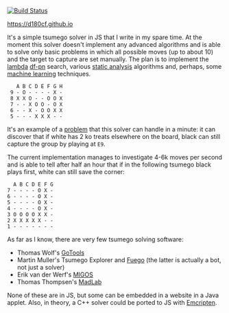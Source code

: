 [![Build Status](https://travis-ci.org/d180cf/tsumego.js.svg?branch=master)](https://travis-ci.org/d180cf/tsumego.js)

https://d180cf.github.io

It's a simple tsumego solver in JS that I write in my spare time. At the moment this solver doesn't implement any advanced algorithms and is able to solve only basic problems in which all possible moves (up to about 10) and the target to capture are set manually. The plan is to implement the [lambda](http://www.t-t.dk/publications/lambda_lncs.pdf) [df-pn](http://www.ijcai.org/papers07/Papers/IJCAI07-387.pdf) search, various [static analysis](https://webdocs.cs.ualberta.ca/~mmueller/ps/gpw97.pdf) algorithms and, perhaps, some [machine learning](http://arxiv.org/abs/1412.3409) techniques.

```
   A B C D E F G H
 9 - O - - - - X -
 8 X X O - - O O X
 7 - - X O O - O X
 6 - - X - O O X X
 5 - - - X X X - - 
```

It's an example of a [problem](http://www.goproblems.com/9210) that this solver can handle in a minute: it can discover that if white has 2 ko treats elsewhere on the board, black can still capture the group by playing at `E9`.

The current implementation manages to investigate 4-6k moves per second and is able to tell after half an hour that if in the following tsumego black plays first, white can still save the corner:

```
  A B C D E F G
7 - - - - O X -
6 - - - - O X -
5 - - - - O X -
4 - - - - O X -
3 O O O O X X -
2 X X X X X - -
1 - - - - - - -
```

As far as I know, there are very few tsumego solving software:

- Thomas Wolf's [GoTools](http://lie.math.brocku.ca/gotools/index.php?content=about)
- Martin Muller's Tsumego Explorer and [Fuego](https://github.com/svn2github/fuego) (the latter is actually a bot, not just a solver)
- Erik van der Werf's [MIGOS](http://erikvanderwerf.tengen.nl/5x5/5x5solved.html)
- Thomas Thompsen's [MadLab](http://www.t-t.dk/madlab/)

None of these are in JS, but some can be embedded in a website in a Java applet. Also, in theory, a C++ solver could be ported to JS with [Emcripten](https://en.wikipedia.org/wiki/Emscripten).
